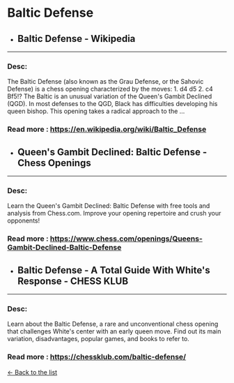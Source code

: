 # Baltic Defense
- ## **Baltic Defense - Wikipedia** 

---
### Desc: 
 The Baltic Defense (also known as the Grau Defense, or the Sahovic Defense) is a chess opening characterized by the moves: 1. d4 d5 2. c4 Bf5!? The Baltic is an unusual variation of the Queen's Gambit Declined (QGD). In most defenses to the QGD, Black has difficulties developing his queen bishop. This opening takes a radical approach to the ... 
### Read more : https://en.wikipedia.org/wiki/Baltic_Defense 
- ## **Queen's Gambit Declined: Baltic Defense - Chess Openings** 

---
### Desc: 
 Learn the Queen's Gambit Declined: Baltic Defense with free tools and analysis from Chess.com. Improve your opening repertoire and crush your opponents! 
### Read more : https://www.chess.com/openings/Queens-Gambit-Declined-Baltic-Defense 
- ## **Baltic Defense - A Total Guide With White's Response - CHESS KLUB** 

---
### Desc: 
 Learn about the Baltic Defense, a rare and unconventional chess opening that challenges White's center with an early queen move. Find out its main variation, disadvantages, popular games, and books to refer to. 
### Read more : https://chessklub.com/baltic-defense/ 


[← Back to the list](../chess-openings.md)